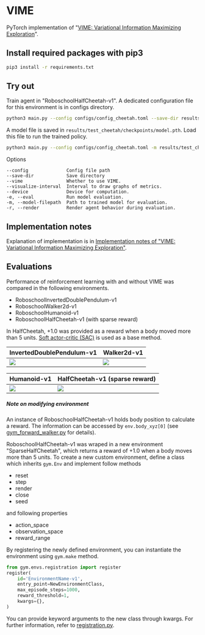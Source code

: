 # VIME
PyTorch implementation of "[VIME: Variational Information Maximizing Exploration](https://arxiv.org/abs/1605.09674)".  


## Install required packages with pip3
```sh
pip3 install -r requirements.txt
```

## Try out
Train agent in "RoboschoolHalfCheetah-v1".
A dedicated configuration file for this environment is in configs directory.
```sh
python3 main.py --config configs/config_cheetah.toml --save-dir results/test_cheetah --vime
```

A model file is saved in ```results/test_cheetah/checkpoints/model.pth```.
Load this file to run the trained policy.
```sh
python3 main.py --config configs/config_cheetah.toml -m results/test_cheetah/checkpoints/model.pth -e -r
```

Options
```
--config              Config file path
--save-dir            Save directory
--vime                Whether to use VIME.
--visualize-interval  Interval to draw graphs of metrics.
--device              Device for computation.
-e, --eval            Run model evaluation.
-m, --model-filepath  Path to trained model for evaluation.
-r, --render          Render agent behavior during evaluation.
```


## Implementation notes
Explanation of implementation is in [Implementation notes of "VIME: Variational Information Maximizing Exploration"](https://qiita.com/matthewlujp/items/84ffa27ab63ac9800824).



## Evaluations
Performance of reinforcement learning with and without VIME was compared in the following environments.
* RoboschoolInvertedDoublePendulum-v1
* RoboschoolWalker2d-v1
* RoboschoolHumanoid-v1
* RoboschoolHalfCheetah-v1 (with sparse reward)

In HalfCheetah, +1.0 was provided as a reward when a body moved more than 5 units.
[Soft actor-critic (SAC)](https://arxiv.org/abs/1812.05905) is used as a base method.

|InvertedDoublePendulum-v1|Walker2d-v1|
|---|---|
|![](https://user-images.githubusercontent.com/13263381/78898710-35e09e80-7aaf-11ea-8190-e08189f42e08.png)|![](https://user-images.githubusercontent.com/13263381/78898716-37aa6200-7aaf-11ea-9f21-a4ef0ce8c4e6.png)|

|Humanoid-v1|HalfCheetah-v1 (sparse reward)|
|---|---|
|![](https://user-images.githubusercontent.com/13263381/78898714-3711cb80-7aaf-11ea-85c1-4a560ebb8604.png)|![](https://user-images.githubusercontent.com/13263381/78898715-3711cb80-7aaf-11ea-8b6e-525f74e76e08.png)|


##### Note on modifying environment
An instance of RoboschoolHalfCheetah-v1 holds body position to calculate a reward.
The information can be accessed by ```env.body_xyz[0]``` (see [gym_forward_walker.py](https://github.com/openai/roboschool/blob/master/roboschool/gym_forward_walker.py) for details).  

RoboschoolHalfCheetah-v1 was wraped in a new environment "SparseHalfCheetah", which returns a reward of +1.0 when a body moves more than 5 units. 
To create a new custom environment, define a class which inherits ```gym.Env``` and implement follow methods
* reset
* step
* render
* close
* seed

and following properties
* action_space
* observation_space
* reward_range

By registering the newly defined environment, you can instantiate the environment using ```gym.make``` method.
```python
from gym.envs.registration import register
register(
    id='EnvironmentName-v1',
    entry_point=NewEnvironmentClass,
    max_episode_steps=1000,
    reward_threshold=1,
    kwargs={},
)
```

You can provide keyword arguments to the new class through kwargs.
For further information, refer to [registration.py](https://github.com/openai/gym/blob/master/gym/envs/registration.py).





